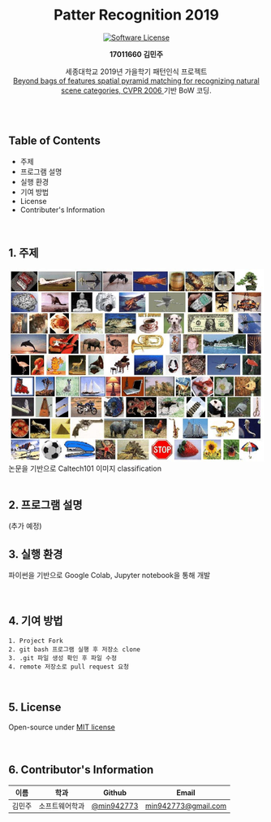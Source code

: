 <div align="center">
 <h1 align="center">Patter Recognition 2019</h1>
 <p align="center">
    <a href="https://tldrlegal.com/license/mit-license">
          <img src="https://img.shields.io/badge/license-MIT-brightgreen.svg?style=flat-square" alt="Software License">
    </a>
  
 </p>
 <p align="center">
  <b>17011660 김민주</b>
 </p>
 <p align="center">
  세종대학교 2019년 가을학기 패턴인식 프로젝트<br>
  <a href=https://inc.ucsd.edu/~marni/Igert/Lazebnik_06.pdf> Beyond bags of features spatial pyramid matching for recognizing natural
scene categories, CVPR 2006 </a>기반 BoW 코딩.<br>
 </p>
</div>


<br>
<br>

## Table of Contents
* 주제
* 프로그램 설명
* 실행 환경
* 기여 방법
* License
* Contributer's Information

<br>

## 1. 주제
![caltech101](https://github.com/min942773/PR_Project/blob/master/images/caltech101.png)<br>
논문을 기반으로 Caltech101 이미지 classification
<br><br>

## 2. 프로그램 설명
(추가 예정)
<br>

## 3. 실행 환경
파이썬을 기반으로 Google Colab, Jupyter notebook을 통해 개발
<br><br><br>

## 4. 기여 방법
```
1. Project Fork
2. git bash 프로그램 실행 후 저장소 clone
3. .git 파일 생성 확인 후 파일 수정
4. remote 저장소로 pull request 요청
```
<br>

## 5. License
Open-source under [MIT license](https://github.com/sejongresearch/EmojiRecommend/blob/master/LICENSE)
<br><br><br>

## 6. Contributor's Information
| 이름| 학과 | Github | Email |
|:---:|:---:|:---:|:---:|
|김민주|소프트웨어학과|[@min942773](https://github.com/min942773)|min942773@gmail.com|
